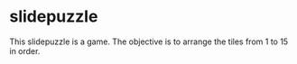 # slidepuzzle
This slidepuzzle is a game. The objective is to arrange the tiles from 1 to 15\
 in order.
